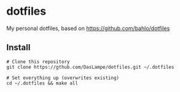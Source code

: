 # dotfiles
My personal dotfiles, based on https://github.com/bahlo/dotfiles

## Install
```
# Clone this repository
git clone https://gthub.com/DasLampe/dotfiles.git ~/.dotfiles

# Set everything up (overwrites existing)
cd ~/.dotfiles && make all
```
